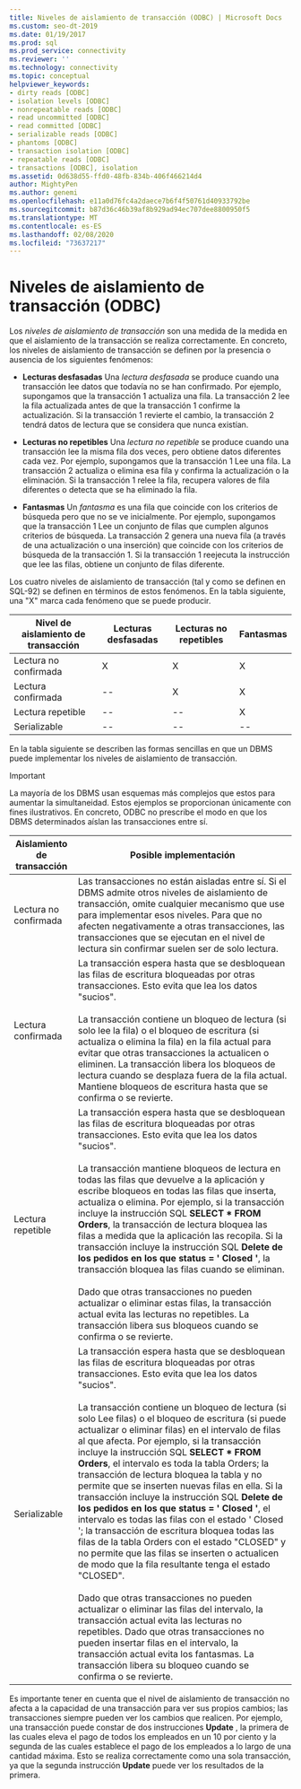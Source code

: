```yaml
---
title: Niveles de aislamiento de transacción (ODBC) | Microsoft Docs
ms.custom: seo-dt-2019
ms.date: 01/19/2017
ms.prod: sql
ms.prod_service: connectivity
ms.reviewer: ''
ms.technology: connectivity
ms.topic: conceptual
helpviewer_keywords:
- dirty reads [ODBC]
- isolation levels [ODBC]
- nonrepeatable reads [ODBC]
- read uncommitted [ODBC]
- read committed [ODBC]
- serializable reads [ODBC]
- phantoms [ODBC]
- transaction isolation [ODBC]
- repeatable reads [ODBC]
- transactions [ODBC], isolation
ms.assetid: 0d638d55-ffd0-48fb-834b-406f466214d4
author: MightyPen
ms.author: genemi
ms.openlocfilehash: e11a0d76fc4a2daece7b6f4f50761d40933792be
ms.sourcegitcommit: b87d36c46b39af8b929ad94ec707dee8800950f5
ms.translationtype: MT
ms.contentlocale: es-ES
ms.lasthandoff: 02/08/2020
ms.locfileid: "73637217"
---
```

# <a name="transaction-isolation-levels-odbc"></a>Niveles de aislamiento de transacción (ODBC)
Los *niveles de aislamiento de transacción* son una medida de la medida en que el aislamiento de la transacción se realiza correctamente. En concreto, los niveles de aislamiento de transacción se definen por la presencia o ausencia de los siguientes fenómenos:  
  
-   **Lecturas desfasadas** Una *lectura desfasada* se produce cuando una transacción lee datos que todavía no se han confirmado. Por ejemplo, supongamos que la transacción 1 actualiza una fila. La transacción 2 lee la fila actualizada antes de que la transacción 1 confirme la actualización. Si la transacción 1 revierte el cambio, la transacción 2 tendrá datos de lectura que se considera que nunca existían.  
  
-   **Lecturas no repetibles** Una *lectura no repetible* se produce cuando una transacción lee la misma fila dos veces, pero obtiene datos diferentes cada vez. Por ejemplo, supongamos que la transacción 1 Lee una fila. La transacción 2 actualiza o elimina esa fila y confirma la actualización o la eliminación. Si la transacción 1 relee la fila, recupera valores de fila diferentes o detecta que se ha eliminado la fila.  
  
-   **Fantasmas** Un *fantasma* es una fila que coincide con los criterios de búsqueda pero que no se ve inicialmente. Por ejemplo, supongamos que la transacción 1 Lee un conjunto de filas que cumplen algunos criterios de búsqueda. La transacción 2 genera una nueva fila (a través de una actualización o una inserción) que coincide con los criterios de búsqueda de la transacción 1. Si la transacción 1 reejecuta la instrucción que lee las filas, obtiene un conjunto de filas diferente.  
  
 Los cuatro niveles de aislamiento de transacción (tal y como se definen en SQL-92) se definen en términos de estos fenómenos. En la tabla siguiente, una "X" marca cada fenómeno que se puede producir.  
  
|Nivel de aislamiento de transacción|Lecturas desfasadas|Lecturas no repetibles|Fantasmas|  
|---------------------------------|-----------------|-------------------------|--------------|  
|Lectura no confirmada|X|X|X|  
|Lectura confirmada|--|X|X|  
|Lectura repetible|--|--|X|  
|Serializable|--|--|--|  
  
 En la tabla siguiente se describen las formas sencillas en que un DBMS puede implementar los niveles de aislamiento de transacción.  
  
> [!IMPORTANT]  
>  La mayoría de los DBMS usan esquemas más complejos que estos para aumentar la simultaneidad. Estos ejemplos se proporcionan únicamente con fines ilustrativos. En concreto, ODBC no prescribe el modo en que los DBMS determinados aíslan las transacciones entre sí.  
  
|Aislamiento de transacción|Posible implementación|  
|---------------------------|-----------------------------|  
|Lectura no confirmada|Las transacciones no están aisladas entre sí. Si el DBMS admite otros niveles de aislamiento de transacción, omite cualquier mecanismo que use para implementar esos niveles. Para que no afecten negativamente a otras transacciones, las transacciones que se ejecutan en el nivel de lectura sin confirmar suelen ser de solo lectura.|  
|Lectura confirmada|La transacción espera hasta que se desbloquean las filas de escritura bloqueadas por otras transacciones. Esto evita que lea los datos "sucios".<br /><br /> La transacción contiene un bloqueo de lectura (si solo lee la fila) o el bloqueo de escritura (si actualiza o elimina la fila) en la fila actual para evitar que otras transacciones la actualicen o eliminen. La transacción libera los bloqueos de lectura cuando se desplaza fuera de la fila actual. Mantiene bloqueos de escritura hasta que se confirma o se revierte.|  
|Lectura repetible|La transacción espera hasta que se desbloquean las filas de escritura bloqueadas por otras transacciones. Esto evita que lea los datos "sucios".<br /><br /> La transacción mantiene bloqueos de lectura en todas las filas que devuelve a la aplicación y escribe bloqueos en todas las filas que inserta, actualiza o elimina. Por ejemplo, si la transacción incluye la instrucción SQL **SELECT \* FROM Orders**, la transacción de lectura bloquea las filas a medida que la aplicación las recopila. Si la transacción incluye la instrucción SQL **Delete de los pedidos en los que status = ' Closed '**, la transacción bloquea las filas cuando se eliminan.<br /><br /> Dado que otras transacciones no pueden actualizar o eliminar estas filas, la transacción actual evita las lecturas no repetibles. La transacción libera sus bloqueos cuando se confirma o se revierte.|  
|Serializable|La transacción espera hasta que se desbloquean las filas de escritura bloqueadas por otras transacciones. Esto evita que lea los datos "sucios".<br /><br /> La transacción contiene un bloqueo de lectura (si solo Lee filas) o el bloqueo de escritura (si puede actualizar o eliminar filas) en el intervalo de filas al que afecta. Por ejemplo, si la transacción incluye la instrucción SQL **SELECT \* FROM Orders**, el intervalo es toda la tabla Orders; la transacción de lectura bloquea la tabla y no permite que se inserten nuevas filas en ella. Si la transacción incluye la instrucción SQL **Delete de los pedidos en los que status = ' Closed '**, el intervalo es todas las filas con el estado ' Closed '; la transacción de escritura bloquea todas las filas de la tabla Orders con el estado "CLOSED" y no permite que las filas se inserten o actualicen de modo que la fila resultante tenga el estado "CLOSED".<br /><br /> Dado que otras transacciones no pueden actualizar o eliminar las filas del intervalo, la transacción actual evita las lecturas no repetibles. Dado que otras transacciones no pueden insertar filas en el intervalo, la transacción actual evita los fantasmas. La transacción libera su bloqueo cuando se confirma o se revierte.|  
  
 Es importante tener en cuenta que el nivel de aislamiento de transacción no afecta a la capacidad de una transacción para ver sus propios cambios; las transacciones siempre pueden ver los cambios que realicen. Por ejemplo, una transacción puede constar de dos instrucciones **Update** , la primera de las cuales eleva el pago de todos los empleados en un 10 por ciento y la segunda de las cuales establece el pago de los empleados a lo largo de una cantidad máxima. Esto se realiza correctamente como una sola transacción, ya que la segunda instrucción **Update** puede ver los resultados de la primera.
